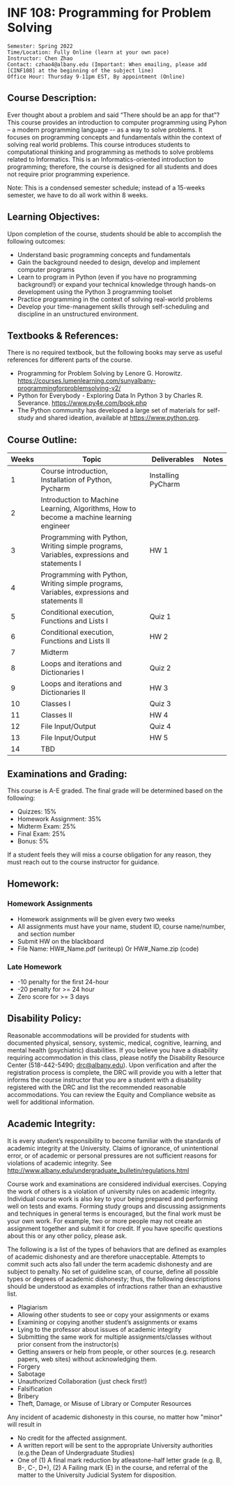 # INF 108: Programming for Problem Solving

```
Semester: Spring 2022 
Time/Location: Fully Online (learn at your own pace)
Instructor: Chen Zhao
Contact: czhao4@albany.edu (Important: When emailing, please add [CINF108] at the beginning of the subject line)
Office Hour: Thursday 9-11pm EST, By appointment (Online)
```

## Course Description:

Ever thought about a problem and said “There should be an app for that”? This course provides an introduction to computer programming using Pyhon – a modern programming language -- as a way to solve problems. It focuses on programming concepts and fundamentals within the context of solving real world problems. This course introduces students to computational thinking and programming as methods to solve problems related to Informatics. This is an Informatics-oriented introduction to programming; therefore, the course is designed for all students and does not require prior programming experience.

Note: This is a condensed semester schedule; instead of a 15-weeks semester, we have to do all work within 8 weeks.

## Learning Objectives:

Upon completion of the course, students should be able to accomplish the following outcomes:
* Understand basic programming concepts and fundamentals
* Gain the background needed to design, develop and implement computer programs
* Learn to program in Python (even if you have no programming background!) or expand your technical knowledge through hands-on development using the Python 3 programming toolset
* Practice programming in the context of solving real-world problems
* Develop your time-management skills through self-scheduling and discipline in an unstructured environment.

## Textbooks & References:

There is no required textbook, but the following books may serve as useful references for different parts of the course.
* Programming for Problem Solving by Lenore G. Horowitz. https://courses.lumenlearning.com/sunyalbany-programmingforproblemsolving-v2/
* Python for Everybody - Exploring Data In Python 3 by Charles R. Severance. https://www.py4e.com/book.php
* The Python community has developed a large set of materials for self-study and shared ideation, available at https://www.python.org.


## Course Outline:

| Weeks   	| Topic                                                                                   	    | Deliverables               	| Notes 	|
|---------	|------------------------------------------------------------------------------------------	    |---------------------------	|-------	|
| 1       	| Course introduction, Installation of Python, Pycharm                                     	    |     Installing PyCharm      |       	|
| 2       	| Introduction to Machine Learning, Algorithms, How to become a machine learning engineer  	    |                	            |       	|
| 3       	| Programming with Python, Writing simple programs, Variables, expressions and statements I   	|     HW 1                 	  |       	|
| 4       	| Programming with Python, Writing simple programs, Variables, expressions and statements II  	|                          	  |       	|
| 5       	| Conditional execution, Functions and Lists I                                             	    |     Quiz 1             	    |       	|
| 6       	| Conditional execution, Functions and Lists II                                            	    |     HW 2              	    |       	|
| 7       	| Midterm                                                                                 	    |                    	        |       	|
| 8       	| Loops and iterations and Dictionaries I                                                  	    |     Quiz 2         	        |       	|
| 9       	| Loops and iterations and Dictionaries II                                                 	    |     HW 3          	        |       	|
| 10       	| Classes I                                                                                	    |     Quiz 3                 	|       	|
| 11       	| Classes II                                                                               	    |     HW 4                   	|       	|
| 12       	| File Input/Output                                                                             |     Quiz 4           	      |       	|
| 13       	| File Input/Output                                                                             |     HW 5              	    |       	|
| 14       	| TBD                                                                                           |                       	    |       	|

## Examinations and Grading:
This course is A-E graded. The final grade will be determined based on the following:
* Quizzes: 15% 
* Homework Assignment: 35% 
* Midterm Exam: 25%
* Final Exam: 25%
* Bonus: 5%

If a student feels they will miss a course obligation for any reason, they must reach out to the course instructor for guidance.

## Homework:
### Homework Assignments
* Homework assignments will be given every two weeks
* All assignments must have your name, student ID, course name/number, and section number
* Submit HW on the blackboard
* File Name: HW#_Name.pdf (writeup) Or HW#_Name.zip (code)

### Late Homework
* -10 penalty for the first 24-hour
* -20 penalty for >= 24 hour
* Zero score for >= 3 days

## Disability Policy:
Reasonable accommodations will be provided for students with documented physical, sensory, systemic, medical, cognitive, learning, and mental health (psychiatric) disabilities. If you believe you have a disability requiring accommodation in this class, please notify the Disability Resource Center (518-442-5490; drc@albany.edu). Upon verification and after the registration process is complete, the DRC will provide you with a letter that informs the course instructor that you are a student with a disability registered with the DRC and list the recommended reasonable accommodations. You can review the Equity and Compliance website as well for additional information.

## Academic Integrity:
It is every student’s responsibility to become familiar with the standards of academic integrity at the University. Claims of ignorance, of unintentional error, or of academic or personal pressures are not sufficient reasons for violations of academic integrity. See http://www.albany.edu/undergraduate_bulletin/regulations.html

Course work and examinations are considered individual exercises. Copying the work of others is a violation of university rules on academic integrity. Individual course work is also key to your being prepared and performing well on tests and exams. Forming study groups and discussing assignments and techniques in general terms is encouraged, but the final work must be your own work. For example, two or more people may not create an assignment together and submit it for credit. If you have specific questions about this or any other policy, please ask.

The following is a list of the types of behaviors that are defined as examples of academic dishonesty and are therefore unacceptable. Attempts to commit such acts also fall under the term academic dishonesty and are subject to penalty. No set of guideline scan, of course, define all possible types or degrees of academic dishonesty; thus, the following descriptions should be understood as examples of infractions rather than an exhaustive list.
* Plagiarism
* Allowing other students to see or copy your assignments or exams
* Examining or copying another student’s assignments or exams
* Lying to the professor about issues of academic integrity
* Submitting the same work for multiple assignments/classes without prior consent from the instructor(s)
* Getting answers or help from people, or other sources (e.g. research papers, web sites) without acknowledging them. 
* Forgery
* Sabotage
* Unauthorized Collaboration (just check first!)
* Falsification
* Bribery
* Theft, Damage, or Misuse of Library or Computer Resources

Any incident of academic dishonesty in this course, no matter how "minor" will result in
* No credit for the affected assignment. 
* A written report will be sent to the appropriate University authorities (e.g.the Dean of Undergraduate Studies) 
* One of (1) A final mark reduction by atleastone-half letter grade (e.g. B, B-, C-, D+), (2) A Failing mark (E) in the course, and referral of the matter to the University Judicial System for disposition.








